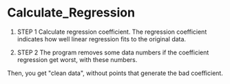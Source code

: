 Calculate_Regression
====================


1. STEP 1
Calculate regression coefficient.
The regression coefficient indicates how well linear regression fits to the original data.

2. STEP 2
The program removes some data numbers if the coefficient regression get worst, with these numbers.

Then, you get "clean data", without points that generate the bad coefficient.
